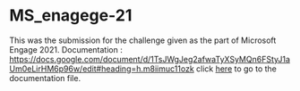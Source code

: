 # MS_enagege-21
This was the submission for the challenge given as the part of Microsoft Engage 2021.
Documentation : https://docs.google.com/document/d/1TsJWgJeg2afwaTyXSyMQn6FStyJ1aUm0eLirHM6p96w/edit#heading=h.m8iimuc11ozk
click [here](https://docs.google.com/document/d/1TsJWgJeg2afwaTyXSyMQn6FStyJ1aUm0eLirHM6p96w/edit#heading=h.m8iimuc11ozk) to go to the documentation file.
